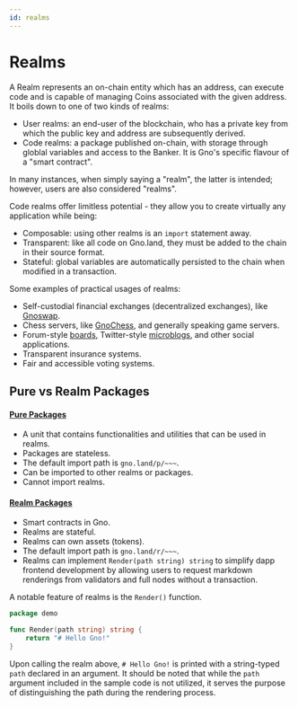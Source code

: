 ```yaml
---
id: realms
---
```


# Realms

A Realm represents an on-chain entity which has an address, can execute code
and is capable of managing Coins associated with the given address.
It boils down to one of two kinds of realms:

- User realms: an end-user of the blockchain, who has a private key from
    which the public key and address are subsequently derived.
- Code realms: a package published on-chain, with storage through globlal
    variables and access to the Banker. It is Gno's specific flavour of a
    "smart contract".

In many instances, when simply saying a "realm", the latter is intended;
however, users are also considered "realms".

Code realms offer limitless potential - they allow you to create virtually any
application while being:

- Composable: using other realms is an `import` statement away.
- Transparent: like all code on Gno.land, they must be added to the chain in
    their source format.
- Stateful: global variables are automatically persisted to the chain when
    modified in a transaction.

Some examples of practical usages of realms:

- Self-custodial financial exchanges (decentralized exchanges), like
    [Gnoswap](https://github.com/gnoswap-labs/gnoswap).
- Chess servers, like [GnoChess](https://github.com/gnolang/gnochess), and
    generally speaking game servers.
- Forum-style [boards](https://gno.land/r/demo/boards), Twitter-style
    [microblogs](https://gno.land/r/demo/microblog), and other social
    applications.
- Transparent insurance systems.
- Fair and accessible voting systems.

## Pure vs Realm Packages

#### [**Pure Packages**](https://github.com/gnolang/gno/tree/master/examples/gno.land/p)

* A unit that contains functionalities and utilities that can be used in realms.
* Packages are stateless.
* The default import path is `gno.land/p/~~~`.
* Can be imported to other realms or packages.
* Cannot import realms.

#### [**Realm Packages**](https://github.com/gnolang/gno/tree/master/examples/gno.land/r)

* Smart contracts in Gno.
* Realms are stateful.
* Realms can own assets (tokens).
* The default import path is `gno.land/r/~~~`.
* Realms can implement `Render(path string) string` to simplify dapp frontend development by allowing users to request
  markdown renderings from validators and full nodes without a transaction.

A notable feature of realms is the `Render()` function.

```go
package demo

func Render(path string) string {
	return "# Hello Gno!"
}
```

Upon calling the realm above, `# Hello Gno!` is printed with a string-typed `path` declared in an argument. It should be
noted that while the `path` argument included in the sample code is not utilized, it serves the purpose of
distinguishing the path during the rendering process.
